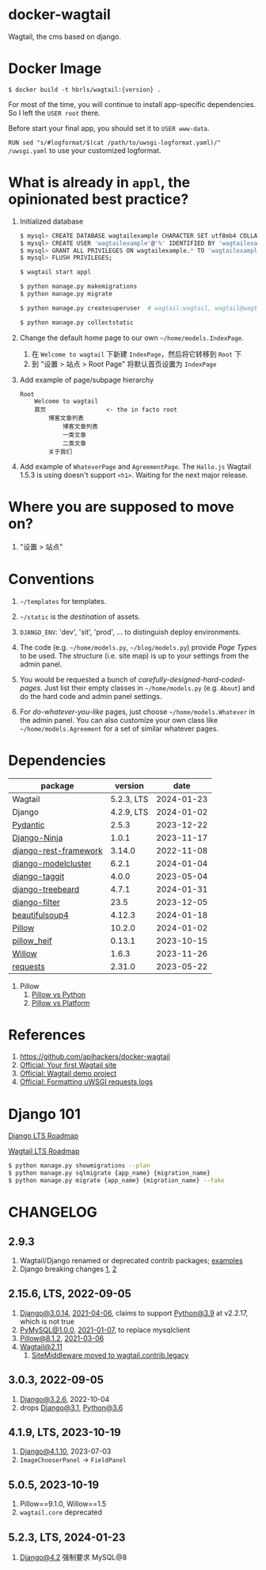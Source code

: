 docker-wagtail
==
Wagtail, the cms based on django.

Docker Image
==

    $ docker build -t hbrls/wagtail:{version} .

For most of the time, you will continue to install app-specific dependencies. So I left the `USER root` there.

Before start your final app, you should set it to `USER www-data`.

`RUN sed "s/#logformat/$(cat /path/to/uwsgi-logformat.yaml)/" /uwsgi.yaml` to use your customized logformat.

What is already in `appl`, the opinionated best practice?
==

1. Initialized database

    ```bash
    $ mysql> CREATE DATABASE wagtailexample CHARACTER SET utf8mb4 COLLATE utf8mb4_general_ci;
    $ mysql> CREATE USER 'wagtailexample'@'%' IDENTIFIED BY 'wagtailexample';
    $ mysql> GRANT ALL PRIVILEGES ON wagtailexample.* TO 'wagtailexample'@'%'
    $ mysql> FLUSH PRIVILEGES;
    
    $ wagtail start appl
    
    $ python manage.py makemigrations
    $ python manage.py migrate
    
    $ python manage.py createsuperuser  # wagtail:wagtail, wagtail@wagtailexample.com
    
    $ python manage.py collectstatic
    ```

2.  Change the default home page to our own `~/home/models.IndexPage`.

    1. 在 `Welcome to wagtail` 下新建 `IndexPage`，然后将它转移到 `Root` 下
    2. 到 "设置 > 站点 > Root Page" 将默认首页设置为 `IndexPage`

3. Add example of page/subpage hierarchy

       Root
           Welcome to wagtail
           首页                 <- the in facto root
               博客文章列表
                   博客文章列表
                   一类文章
                   二类文章
               关于我们

4. Add example of `WhateverPage` and `AgreementPage`. The `Hallo.js` Wagtail 1.5.3 is using doesn't support `<h1>`. Waiting for the next major release.

Where you are supposed to move on?
==

1. "设置 > 站点"

Conventions
==

1. `~/templates` for templates.

2. `~/static` is the *destination* of assets.

3. `DJANGO_ENV`: 'dev', 'sit', 'prod', ... to distinguish deploy environments.

4. The code (e.g. `~/home/models.py`, `~/blog/models.py`) provide *Page Types* to be used. The structure (i.e. site map) is up to your settings from the admin panel.

4. You would be requested a bunch of *carefully-designed-hard-coded-pages*. Just list their empty classes in `~/home/models.py` (e.g. `About`) and do the hard code and admin panel settings.

5. For *do-whatever-you-like* pages, just choose `~/home/models.Whatever` in the admin panel. You can also customize your own class like `~/home/models.Agreement` for a set of similar whatever pages.

Dependencies
==

| package                                                                  | version    | date       |
|--------------------------------------------------------------------------|------------|------------|
| Wagtail                                                                  | 5.2.3, LTS | 2024-01-23 |
| Django                                                                   | 4.2.9, LTS | 2024-01-02 |
| [Pydantic](https://github.com/pydantic/pydantic)                         | 2.5.3      | 2023-12-22 |
| [Django-Ninja](https://github.com/vitalik/django-ninja)                  | 1.0.1      | 2023-11-17 |
| [django-rest-framework](https://github.com/encode/django-rest-framework) | 3.14.0     | 2022-11-08 |
| [django-modelcluster](https://github.com/wagtail/django-modelcluster)    | 6.2.1      | 2024-01-04 |
| [django-taggit](https://github.com/jazzband/django-taggit)               | 4.0.0      | 2023-05-04 |
| [django-treebeard](https://github.com/django-treebeard)                  | 4.7.1      | 2024-01-31 |
| [django-filter](https://github.com/carltongibson/django-filter)          | 23.5       | 2023-12-05 |
| [beautifulsoup4](https://pypi.org/project/beautifulsoup4)                | 4.12.3     | 2024-01-18 |
| [Pillow](https://github.com/python-pillow/Pillow)                        | 10.2.0     | 2024-01-02 |
| [pillow_heif](https://github.com/bigcat88/pillow_heif/tree/master)       | 0.13.1     | 2023-10-15 |
| [Willow](https://willow.wagtail.org/latest/changelog.html)               | 1.6.3      | 2023-11-26 |
| [requests](https://github.com/psf/requests)                              | 2.31.0     | 2023-05-22 |

1. Pillow
   1. [Pillow vs Python](https://pillow.readthedocs.io/en/latest/installation/python-support.html)
   2. [Pillow vs Platform](https://pillow.readthedocs.io/en/latest/installation/platform-support.html)

References
==

1. https://github.com/apihackers/docker-wagtail
2. [Official: Your first Wagtail site](http://docs.wagtail.io/en/latest/getting_started/tutorial.html)
3. [Official: Wagtail demo project](https://github.com/torchbox/wagtaildemo)
4. [Official: Formatting uWSGI requests logs](http://uwsgi-docs.readthedocs.io/en/latest/LogFormat.html)

Django 101
==

[Django LTS Roadmap](https://www.djangoproject.com/download/#supported-versions)

[Wagtail LTS Roadmap](https://github.com/wagtail/wagtail/wiki/Release-schedule)

```bash
$ python manage.py showmigrations --plan
$ python manage.py sqlmigrate {app_name} {migration_name}
$ python manage.py migrate {app_name} {migration_name} --fake
```

CHANGELOG
==

2.9.3
--

1. Wagtail/Django renamed or deprecated contrib packages; [examples](https://github.com/wagtail/wagtail/blob/v2.6.3/docs/advanced_topics/settings.rst)
2. Django breaking changes [1](https://docs.djangoproject.com/en/3.1/releases/1.9/#assignment-tag), [2](https://github.com/wagtail/django-modelcluster/issues/89)

2.15.6, LTS, 2022-09-05
--

1. Django@3.0.14, [2021-04-06](https://docs.djangoproject.com/en/5.1/releases/), claims to support Python@3.9 at v2.2.17, which is not true
2. PyMySQL@1.0.0, [2021-01-07](https://github.com/PyMySQL/PyMySQL/blob/main/CHANGELOG.md#v100), to replace mysqlclient
3. Pillow@8.1.2, [2021-03-06](https://github.com/python-pillow/Pillow/blob/main/CHANGES.rst#812-2021-03-06)
4. Wagtail@2.11
   1. [SiteMiddleware moved to wagtail.contrib.legacy](https://github.com/wagtail/wagtail/blob/v2.11/docs/releases/2.11.rst#sitemiddleware-moved-to-wagtailcontriblegacy)

3.0.3, 2022-09-05
--

1. Django@3.2.6, 2022-10-04
2. drops Django@3.1, Python@3.6

4.1.9, LTS, 2023-10-19
--

1. Django@4.1.10, 2023-07-03
2. `ImageChooserPanel` -> `FieldPanel`

5.0.5, 2023-10-19
--

1. Pillow==9.1.0, Willow==1.5
2. `wagtail.core` deprecated

5.2.3, LTS, 2024-01-23
--

1. Django@4.2 强制要求 MySQL@8
